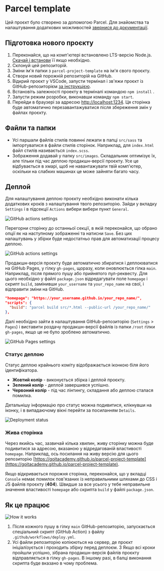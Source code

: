 # Parcel template

Цей проєкт було створено за допомогою Parcel. Для знайомства та налаштування додаткових можливостей [звернися до документації](https://parceljs.org/).

## Підготовка нового проєкту

1. Переконайся, що на комп'ютері встановлено LTS-версію Node.js.
   [Скачай і встанови](https://nodejs.org/en/) її якщо необхідно.
2. Склонуй цей репозиторій.
3. Зміни ім'я папки з `parcel-project-template` на ім'я свого проєкту.
4. Створи новий порожній репозиторій на GitHub.
5. Відкрий проєкт у VSCode, запусти термінал і зв'яжи проєкт із GitHub-репозиторієм
   [за інструкцією](https://docs.github.com/en/get-started/getting-started-with-git/managing-remote-repositories#changing-a-remote-repositorys-url).
6. Встановіть залежності проекту в терміналі командою `npm install` .
7. Запусти режим розробки, виконавши команду `npm start`.
8. Перейди в браузері за адресою [http://localhost:1234](http://localhost:1234).
   Ця сторінка буде автоматично перезавантажуватися після збереження змін у
   файлах проєкту.

## Файли та папки

- Усі паршали файлів стилів повинні лежати в папці `src/sass` та імпортуватися в
  файли стилів сторінок. Наприклад, для `index.html` файл стилів називається
  `index.scss`.
- Зображення додавай у папку `src/images`. Складальник оптимізує їх, але тільки
  під час деплою продакшн-версії проєкту. Усе це відбувається в хмарі, щоб не
  навантажувати твій комп'ютер, оскільки на слабких машинах це може зайняти багато
  часу.

## Деплой

Для налаштування деплою проєкту необхідно виконати кілька додаткових кроків
з налаштування твого репозиторію. Зайди у вкладку `Settings` і в підсекції
`Actions` вибери вибери пункт `General`.

![GitHub actions settings](./assets/actions-config-step-1.png)

Перегорни сторінку до останньої секції, в якій переконайся, що обрано опції як
на наступному зображенні та натисни `Save`. Без цих налаштувань у збірки буде
недостатньо прав для автоматизації процесу деплою.

![GitHub actions settings](./assets/actions-config-step-2.png)

Продакшн-версія проєкту буде автоматично збиратися і деплоюватися на GitHub
Pages, у гілку `gh-pages`, щоразу, коли оновлюється гілка `main`. Наприклад,
після прямого пушу або прийнятого пул-реквесту. Для цього необхідно у файлі
`package.json` відредагувати поле `homepage` і скрипт `build`, замінивши
`your_username` та `your_repo_name` на свої, і відправити зміни на GitHub.

```json
"homepage": "https://your_username.github.io/your_repo_name/",
"scripts": {
  "build": "parcel build src/*.html --public-url /your_repo_name/"
},
```

Далі необхідно зайти в налаштування GitHub-репозиторію (`Settings` > `Pages`) і виставити роздачу продакшн-версії файлів із папки `/root` гілки `gh-pages`, якщо
це не було зроблено автоматично.

![GitHub Pages settings](./assets/repo-settings.png)

### Статус деплою

Статус деплою крайнього коміту відображається іконкою біля його ідентифікатора.

- **Жовтий колір** - виконується збірка і деплой проєкту.
- **Зелений колір** - деплой завершився успішно.
- **Червоний колір** - під час лінтингу, складання або деплою сталася помилка.

Детальнішу інформацію про статус можна подивитися, клікнувши на іконку, і в
випадаючому вікні перейти за посиланням `Details`.

![Deployment status](./assets/status.png)

### Жива сторінка

Через якийсь час, зазвичай кілька хвилин, живу сторінку можна буде подивитися
за адресою, вказаною у відредагованій властивості `homepage`. Наприклад, ось
посилання на живу версію для цього репозиторію
[https://goitacademy.github.io/parcel-project-template](https://goitacademy.github.io/parcel-project-template).

Якщо відкривається порожня сторінка, переконайся, що у вкладці `Console` немає помилок
пов'язаних із неправильними шляхами до CSS і JS файлів проєкту (**404**). Швидше за все
усього у тебе неправильне значення властивості `homepage` або скрипта `build` у
файлі `package.json`.

## Як це працює

![How it works](./assets/how-it-works.png)

1. Після кожного пушу в гілку `main` GitHub-репозиторію, запускається спеціальний
   скрипт (GitHub Action) з файлу `.github/workflows/deploy.yml`.
2. Усі файли репозиторію копіюються на сервер, де проєкт ініціалізується і
   проходить збірку перед деплоєм.
3 Якщо всі кроки пройшли успішно, зібрана продакшн-версія файлів проєкту
   відправляється в гілку `gh-pages`. В іншому разі, в балці виконання
   скрипта буде вказано в чому проблема.
